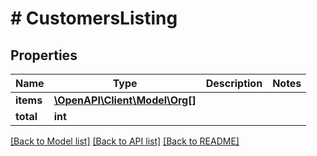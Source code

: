 # # CustomersListing

## Properties

Name | Type | Description | Notes
------------ | ------------- | ------------- | -------------
**items** | [**\OpenAPI\Client\Model\Org[]**](Org.md) |  |
**total** | **int** |  |

[[Back to Model list]](../../README.md#models) [[Back to API list]](../../README.md#endpoints) [[Back to README]](../../README.md)
